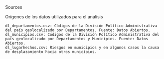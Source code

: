 Sources

Orígenes de los datos utilizados para el análisis

    dl_departamentos.csv: Códigos de la División Político Administrativa del país geolocalizado por Departamentos. Fuente: Datos Abiertos.
    dl_municipios.csv: Códigos de la División Político Administrativa del país geolocalizado por Departamentos y Municipios. Fuente: Datos Abiertos.
    dl_lugarhechos.csv: Riesgos en municipios y en algunos casos la causa de desplazamiento hacia otros municipios.
